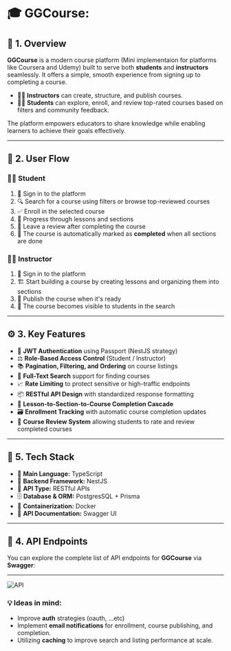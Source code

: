 # 🎓 GGCourse:

## 📌 1. Overview

**GGCourse** is a modern course platform (Mini implementaion for platforms like Coursera and Udemy) built to serve both **students** and **instructors** seamlessly. It offers a simple, smooth experience from signing up to completing a course.

- 👨‍🏫 **Instructors** can create, structure, and publish courses.
- 👨‍🎓 **Students** can explore, enroll, and review top-rated courses based on filters and community feedback.

The platform empowers educators to share knowledge while enabling learners to achieve their goals effectively.

---

## 🔁 2. User Flow

### 👨‍🎓 Student

1. 🔐 Sign in to the platform
2. 🔍 Search for a course using filters or browse top-reviewed courses
3. ✅ Enroll in the selected course
4. 📘 Progress through lessons and sections
5. 📝 Leave a review after completing the course
6. 🏁 The course is automatically marked as **completed** when all sections are done

### 👨‍🏫 Instructor

1. 🔐 Sign in to the platform
2. 🏗️ Start building a course by creating lessons and organizing them into sections
3. 🚀 Publish the course when it's ready
4. 🔎 The course becomes visible to students in the search

---

## ⚙️ 3. Key Features

- 🔐 **JWT Authentication** using Passport (NestJS strategy)
- ⚖️ **Role-Based Access Control** (Student / Instructor)
- 📚 **Pagination, Filtering, and Ordering** on course listings
- 🔎 **Full-Text Search** support for finding courses
- 📈 **Rate Limiting** to protect sensitive or high-traffic endpoints
- 📦 **RESTful API Design** with standardized response formatting
- 🧩 **Lesson-to-Section-to-Course Completion Cascade**
- 🗃️ **Enrollment Tracking** with automatic course completion updates
- 🌟 **Course Review System** allowing students to rate and review completed courses

---

## 🧰 5. Tech Stack

- 🧠 **Main Language:** TypeScript
- 🚀 **Backend Framework:** NestJS
- 🔗 **API Type:** RESTful APIs
- 🗄️ **Database & ORM:** PostgresSQL + Prisma
- 🐳 **Containerization:** Docker
- 🧾 **API Documentation:** Swagger UI

---

## 📡 4. API Endpoints

You can explore the complete list of API endpoints for **GGCourse** via **Swagger**:

---

![API](./src/AllEndpoints.png)

### 💡 Ideas in mind:

- Improve **auth** strategies (oauth, ...etc)
- Implement **email notifications** for enrollment, course publishing, and completion.
- Utilizing **caching** to improve search and listing performance at scale.
